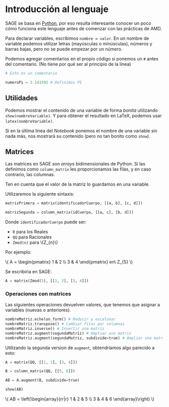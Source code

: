 <!-- TITLE: SAGE -->

# Introducción al lenguaje

SAGE se basa en [Python](https://www.python.org/), por eso resulta interesante conocer un poco cómo funciona este lenguaje antes de comenzar con las prácticas de AMD.

Para declarar variables, escribimos `nombre = valor`. En un nombre de variable podemos utilizar letras (mayúsculas o minúsculas), números y barras bajas, pero no se puede empezar por un número.

Podemos agregar comentarios en el propio código si ponemos un `#` antes del comentario. (No tiene por qué ser al principio de la línea)

```python
# Esto es un comentario

numeroPi = 3.141592 # Definimos PI
```

## Utilidades

Podemos mostrar el contenido de una variable de forma *bonita* utilizando `show(nombreVariable)`. Y para obtener el resultado en LaTeX, podemos usar `latex(nombreVariable)`.

Si en la última línea del *Notebook* ponemos el nombre de una variable sin nada más, nos mostrará su contenido (pero no tan bonito como `show`).

## Matrices

Las matrices en SAGE son *arrays* bidimensionales de Python. Si las definimos como `column_matrix` les proporcionamos las filas, y en caso contrario, las columnas.

Ten en cuenta que el valor de la matriz lo guardamos en una variable.

Utilizaremos la siguiente sintaxis:

```python
matrizPrimera = matrix(identificadorCuerpo, [[a, b], [c, d]])

matrizSegunda = column_matrix(idCuerpo, [[a, c], [b, d]])
```

Donde `identificadorCuerpo` puede ser:

* `R` para los Reales
* `QQ` para Racionales
* `Zmod(n)` para \\(Z_{n}\\)

Por ejemplo:

\\( A = \begin{pmatrix}
  1 & 2 \\\\
  3 & 4
\end{pmatrix} en\ Z_{5} \\)

Se escribiria en SAGE:

```python
A = matrix(Zmod(5), [[1, 2], [3, 4]])
```

### Operaciones con matrices

Las siguientes operaciones devuelven valores, que tenemos que asignar a variables (nuevas o anteriores).

```python
nombreMatriz.echelon_form() # Reducir y escalonar
nombreMatriz.transpose() # Cambiar filas por columnas
nombreMatriz.inverse() # Invertir una matriz
nombreMatriz.augment(segundaMatriz) # Ampliar una matriz
nombreMatriz.augment(segundaMatriz, subdivide=true) # Ampliar una matriz (con separador)
```

Utilizando la segunda version de `augment`, obtendríamos algo parecido a esto:

```python
A = matrix(QQ, [[1, 2], [3, 4]])

B = column_matrix(QQ, [[5, 6]])

AB = A.augment(B, subdivide=true)

show(AB)
```

\\( AB = \left(\begin{array}{rr|r}
  1 & 2 & 5 \\\\
  3 & 4 & 6
\end{array}\right) \\)
